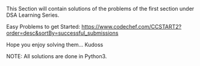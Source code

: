 This Section will contain solutions of the problems
of the first section under DSA Learning Series.

Easy Problems to get Started: https://www.codechef.com/CCSTART2?order=desc&sortBy=successful_submissions

Hope you enjoy solving them... Kudoss

NOTE: All solutions are done in Python3.
